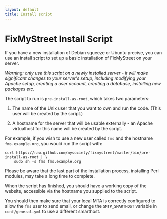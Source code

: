 ```yaml
---
layout: default
title: Install script
---
```


# FixMyStreet Install Script

If you have a new installation of Debian squeeze or Ubuntu precise,
you can use an install script to set up a basic installation of
FixMyStreet on your server.

*Warning: only use this script on a newly installed server - it will
make significant changes to your server's setup, including modifying
your Apache setup, creating a user account, creating a database,
installing new packages etc.*

The script to run is `pre-install-as-root`, which takes two parameters:

1. The name of the Unix user that you want to own and run the code.
   (This user will be created by the script.)

2. A hostname for the server that will be usable externally - an
   Apache virtualhost for this name will be created by the script.

For example, if you wish to use a new user called `fms` and the
hostname `fms.example.org`, you would run the script with:

    curl https://raw.github.com/mysociety/fixmystreet/master/bin/pre-install-as-root | \
        sudo sh -s fms fms.example.org

Please be aware that the last part of the installation process,
installing Perl modules, may take a long time to complete.

When the script has finished, you should have a working copy of the
website, accessible via the hostname you supplied to the script.

You should then make sure that your local MTA is correctly configured
to allow the `fms` user to send email, or change the `SMTP_SMARTHOST`
variable in `conf/general.yml` to use a different smarthost.
